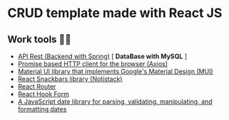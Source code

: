 # CRUD template made with React JS

<h2>Work tools 🔧🔨</h2>
<ul>
  <li><a href="https://github.com/mauruiz20/Spring-Practice/tree/main/crud-template">API Rest (Backend with Spring)</a> [  <b>DataBase with MySQL</b>  ]</li> 
  <li><a href="https://axios-http.com/">Promise based HTTP client for the browser (Axios)</a></li>
  <li><a href="https://mui.com/material-ui/getting-started/overview/">Material UI library that implements Google's Material Design (MUI)</a></li>
  <li><a href="https://notistack.com/">React Snackbars library (Notistack)</a></li>  
  <li><a href="https://reactrouter.com/en/main">React Router</a></li>
  <li><a href="https://react-hook-form.com/">React Hook Form</a></li>
  <li><a href="https://momentjs.com/">A JavaScript date library for parsing, validating, manipulating, and formatting dates</a></li>
</ul>
